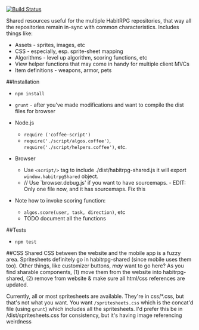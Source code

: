 [![Build Status](https://travis-ci.org/HabitRPG/habitrpg-shared.png?branch=master)](https://travis-ci.org/HabitRPG/habitrpg-shared)

Shared resources useful for the multiple HabitRPG repositories, that way all the repositories remain in-sync with common characteristics. Includes things like:
 * Assets - sprites, images, etc
 * CSS - especially, esp. sprite-sheet mapping
 * Algorithms - level up algorithm, scoring functions, etc
 * View helper functions that may come in handy for multiple client MVCs
 * Item definitions - weapons, armor, pets 

##Installation
* `npm install`
* `grunt` - after you've made modifications and want to compile the dist files for browser

* Node.js
    * `require ('coffee-script')`
    * `require('./script/algos.coffee')`, `require('./script/helpers.coffee')`, etc.
* Browser
    * Use `<script/>` tag to include ./dist/habitrpg-shared.js it will export `window.habitrpgShared` object.
    * // Use `browser.debug.js' if you want to have sourcemaps. - EDIT: Only one file now, and it has sourcemaps. Fix this

* Note how to invoke scoring function:
  * `algos.score(user, task, direction)`, etc
  * TODO document all the functions

##Tests
* `npm test`

##CSS
Shared CSS between the website and the mobile app is a fuzzy area. Spritesheets definitely go in habitrpg-shared (since mobile
uses them too). Other things, like customizer buttons, *may* want to go here? As you find sharable components, (1) move them
from the website into habitrpg-shared, (2) remove from website & make sure all html/css references are updated.

Currently, all or most spritesheets are available. They're in css/*.css, but that's not what you want. You want `/spritesheets.css`
which is the concat'd file (using `grunt`) which includes all the spritesheets. I'd prefer this be in /dist/spritesheets.css
for consistency, but it's having image referencing weirdness